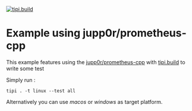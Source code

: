[![tipi.build](https://github.com/tipi-deps/example-prometheus-cpp/workflows/tipi.build/badge.svg)](https://github.com/tipi-deps/example-prometheus-cpp/actions/workflows/ci.yml)

# Example using jupp0r/prometheus-cpp

This example features using the [jupp0r/prometheus-cpp](https://github.com/jupp0r/prometheus-cpp) with [tipi.build](https://tipi.build) to write some test 

Simply run : 

```
tipi . -t linux --test all
```
Alternatively you can use *macos* or *windows* as target platform.

